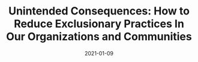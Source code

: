 ---
title: "Unintended Consequences: How to Reduce Exclusionary Practices In Our Organizations and Communities"
authors:
    - "Kim Crayton"
categories: 
    - "inclusion"
    - "equity"
    - "business"
link: "https://www.youtube.com/watch?v=t8F12gZJ4AQ&ab_channel=JSConf"
date: "2021-01-09"
---